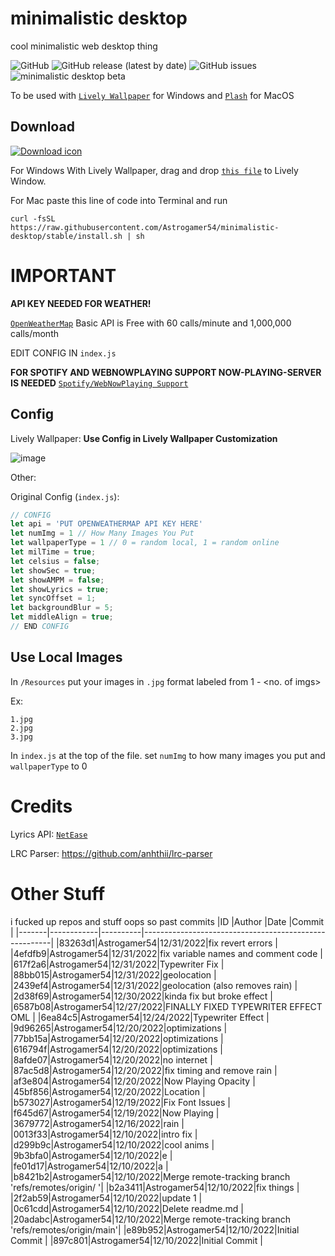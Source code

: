 
# minimalistic desktop

cool minimalistic web desktop thing

![GitHub](https://img.shields.io/github/license/Astrogamer54/minimalistic-desktop)
![GitHub release (latest by date)](https://img.shields.io/github/v/release/Astrogamer54/minimalistic-desktop)
![GitHub issues](https://img.shields.io/github/issues-raw/Astrogamer54/minimalistic-desktop)
![minimalistic desktop beta](https://user-images.githubusercontent.com/78519393/210684522-f8c8d1fe-a0e0-416f-a84d-987241c2f572.gif)

To be used with [`Lively Wallpaper`](https://rocksdanister.github.io/lively/) for Windows and [`Plash`](https://github.com/sindresorhus/Plash) for MacOS

## Download

[![Download icon](https://img.shields.io/badge/dynamic/json?color=brightgreen&label=Download&query=$.tag_name&url=https://api.github.com/repos/Astrogamer54/minimalistic-desktop/releases/latest&style=for-the-badge)](https://github.com/Astrogamer54/minimalistic-desktop/releases/latest)

For Windows With Lively Wallpaper, drag and drop [`this file`](https://github.com/Astrogamer54/minimalistic-desktop/releases/download/v1.2.1/minimalistic-desktop-lively.zip) to Lively Window.

For Mac paste this line of code into Terminal and run

```curl -fsSL https://raw.githubusercontent.com/Astrogamer54/minimalistic-desktop/stable/install.sh | sh```

# IMPORTANT

**API KEY NEEDED FOR WEATHER!**

[`OpenWeatherMap`](https://openweathermap.org/price)
Basic API is Free with 60 calls/minute  and 1,000,000 calls/month

EDIT CONFIG IN `index.js`

**FOR SPOTIFY AND WEBNOWPLAYING SUPPORT NOW-PLAYING-SERVER IS NEEDED**
[`Spotify/WebNowPlaying Support`](https://github.com/Astrogamer54/now-playing-server)

## Config

Lively Wallpaper:
**Use Config in Lively Wallpaper Customization**

![image](https://user-images.githubusercontent.com/78519393/211221219-3283be94-e23b-4cef-94bf-9c15ac4bc887.png)

Other:

Original Config (`index.js`):

```js
// CONFIG
let api = 'PUT OPENWEATHERMAP API KEY HERE'
let numImg = 1 // How Many Images You Put
let wallpaperType = 1 // 0 = random local, 1 = random online
let milTime = true;
let celsius = false;
let showSec = true;
let showAMPM = false;
let showLyrics = true;
let syncOffset = 1;
let backgroundBlur = 5;
let middleAlign = true;
// END CONFIG
```

## Use Local Images

In `/Resources` put your images in `.jpg` format labeled from 1 - <no. of imgs>

Ex:

```text
1.jpg
2.jpg
3.jpg
```

In `index.js` at the top of the file. set `numImg` to how many images you put and `wallpaperType` to 0

# Credits

Lyrics API: [`NetEase`](https://music.xianqiao.wang/neteaseapiv2)

LRC Parser: <https://github.com/anhthii/lrc-parser>

# Other Stuff

i fucked up repos and stuff oops so
past commits
|ID     |Author      |Date      |Commit                                                 |
|-------|------------|----------|-------------------------------------------------------|
|83263d1|Astrogamer54|12/31/2022|fix revert errors                                      |
|4efdfb9|Astrogamer54|12/31/2022|fix variable names and comment code                    |
|617f2a6|Astrogamer54|12/31/2022|Typewriter Fix                                         |
|88bb015|Astrogamer54|12/31/2022|geolocation                                            |
|2439ef4|Astrogamer54|12/31/2022|geolocation (also removes rain)                        |
|2d38f69|Astrogamer54|12/30/2022|kinda fix but broke effect                             |
|6587b08|Astrogamer54|12/27/2022|FINALLY FIXED TYPEWRITER EFFECT OML                    |
|6ea84c5|Astrogamer54|12/24/2022|Typewriter Effect                                      |
|9d96265|Astrogamer54|12/20/2022|optimizations                                          |
|77bb15a|Astrogamer54|12/20/2022|optimizations                                          |
|616794f|Astrogamer54|12/20/2022|optimizations                                          |
|8afde07|Astrogamer54|12/20/2022|no internet                                            |
|87ac5d8|Astrogamer54|12/20/2022|fix timing and remove rain                             |
|af3e804|Astrogamer54|12/20/2022|Now Playing Opacity                                    |
|45bf856|Astrogamer54|12/20/2022|Location                                               |
|b573027|Astrogamer54|12/19/2022|Fix Font Issues                                        |
|f645d67|Astrogamer54|12/19/2022|Now Playing                                            |
|3679772|Astrogamer54|12/16/2022|rain                                                   |
|0013f33|Astrogamer54|12/10/2022|intro fix                                              |
|d299b9c|Astrogamer54|12/10/2022|cool anims                                             |
|9b3bfa0|Astrogamer54|12/10/2022|e                                                      |
|fe01d17|Astrogamer54|12/10/2022|a                                                      |
|b8421b2|Astrogamer54|12/10/2022|Merge remote-tracking branch 'refs/remotes/origin/    '|
|b2a3411|Astrogamer54|12/10/2022|fix things                                             |
|2f2ab59|Astrogamer54|12/10/2022|update 1                                               |
|0c61cdd|Astrogamer54|12/10/2022|Delete readme.md                                       |
|20adabc|Astrogamer54|12/10/2022|Merge remote-tracking branch 'refs/remotes/origin/main'|
|e89b952|Astrogamer54|12/10/2022|Initial Commit                                         |
|897c801|Astrogamer54|12/10/2022|Initial Commit                                         |
